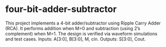 # four-bit-adder-subtractor
This project implements a 4-bit adder/subtractor using Ripple Carry Adder (RCA). It performs addition when M=0 and subtraction (using 2’s complement) when M=1. The design is verified via waveform simulations and test cases. Inputs: A[3:0], B[3:0], M, cin. Outputs: S[3:0], Cout.
